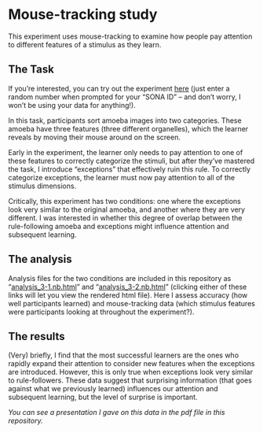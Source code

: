 # Mouse-tracking study

This experiment uses mouse-tracking to examine how people pay attention to different features of a stimulus as they learn. 

## The Task

If you’re interested, you can try out the experiment [here](https://c3inrfidji.cognition.run/) (just enter a random number when prompted for your “SONA ID” – and don’t worry, I won’t be using your data for anything!). 

In this task, participants sort amoeba images into two categories. These amoeba have three features (three different organelles), which the learner reveals by moving their mouse around on the screen. 

Early in the experiment, the learner only needs to pay attention to one of these features to correctly categorize the stimuli, but after they’ve mastered the task, I introduce “exceptions” that effectively ruin this rule. To correctly categorize exceptions, the learner must now pay attention to all of the stimulus dimensions. 

Critically, this experiment has two conditions: one where the exceptions look very similar to the original amoeba, and another where they are very different. I was interested in whether this degree of overlap between the rule-following amoeba and exceptions might influence attention and subsequent learning. 

## The analysis

Analysis files for the two conditions are included in this repository as “[analysis_3-1.nb.html]([url](https://rawcdn.githack.com/emheffernan/mousetracking_study/ee86dbf42f70bfe92cca400e0083582cb0ec2336/analysis_3_1.nb.html))” and “[analysis_3-2.nb.html]([url](https://rawcdn.githack.com/emheffernan/mousetracking_study/ee86dbf42f70bfe92cca400e0083582cb0ec2336/analysis_3_2.nb.html))” (clicking either of these links will let you view the rendered html file). Here I assess accuracy (how well participants learned) and mouse-tracking data (which stimulus features were participants looking at throughout the experiment?). 

## The results

(Very) briefly, I find that the most successful learners are the ones who rapidly expand their attention to consider new features when the exceptions are introduced. However, this is only true when exceptions look very similar to rule-followers. These data suggest that surprising information (that goes against what we previously learned) influences our attention and subsequent learning, but the level of surprise is important.

_You can see a presentation I gave on this data in the pdf file in this repository._
